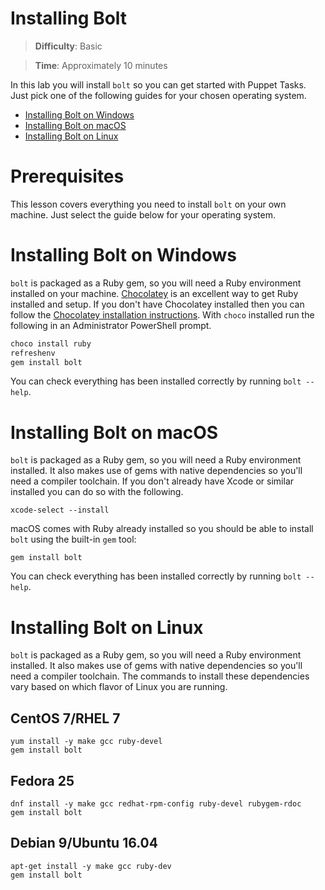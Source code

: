 # Installing Bolt

> **Difficulty**: Basic

> **Time**: Approximately 10 minutes

In this lab you will install `bolt` so you can get started with Puppet Tasks. Just pick one of the following guides for your chosen operating system.

- [Installing Bolt on Windows](#installing-bolt-on-windows)
- [Installing Bolt on macOS](#installing-bolt-on-macos)
- [Installing Bolt on Linux](#installing-bolt-on-linux)

# Prerequisites

This lesson covers everything you need to install `bolt` on your own machine. Just select the guide below for your operating system.

# Installing Bolt on Windows

`bolt` is packaged as a Ruby gem, so you will need a Ruby environment installed on your machine. [Chocolatey](https://chocolatey.org/) is an excellent way to get Ruby installed and setup. If you don't have Chocolatey installed then you can follow the [Chocolatey installation instructions](https://chocolatey.org/install). With `choco` installed run the following in an Administrator PowerShell prompt.

```powershell
choco install ruby
refreshenv
gem install bolt
```

You can check everything has been installed correctly by running `bolt --help`.

# Installing Bolt on macOS

`bolt` is packaged as a Ruby gem, so you will need a Ruby environment installed. It also makes use of gems with native dependencies so you'll need a compiler toolchain. If you don't already have Xcode or similar installed you can do so with the following.

```
xcode-select --install
```

macOS comes with Ruby already installed so you should be able to install `bolt` using the built-in `gem` tool: 

```
gem install bolt
```

You can check everything has been installed correctly by running `bolt --help`.


# Installing Bolt on Linux

`bolt` is packaged as a Ruby gem, so you will need a Ruby environment installed. It also makes use of gems with native dependencies so you'll need a compiler toolchain. The commands to install these dependencies vary based on which flavor of Linux you are running.

## CentOS 7/RHEL 7

```
yum install -y make gcc ruby-devel
gem install bolt
```

## Fedora 25

```
dnf install -y make gcc redhat-rpm-config ruby-devel rubygem-rdoc
gem install bolt
```

## Debian 9/Ubuntu 16.04

```
apt-get install -y make gcc ruby-dev
gem install bolt
```
